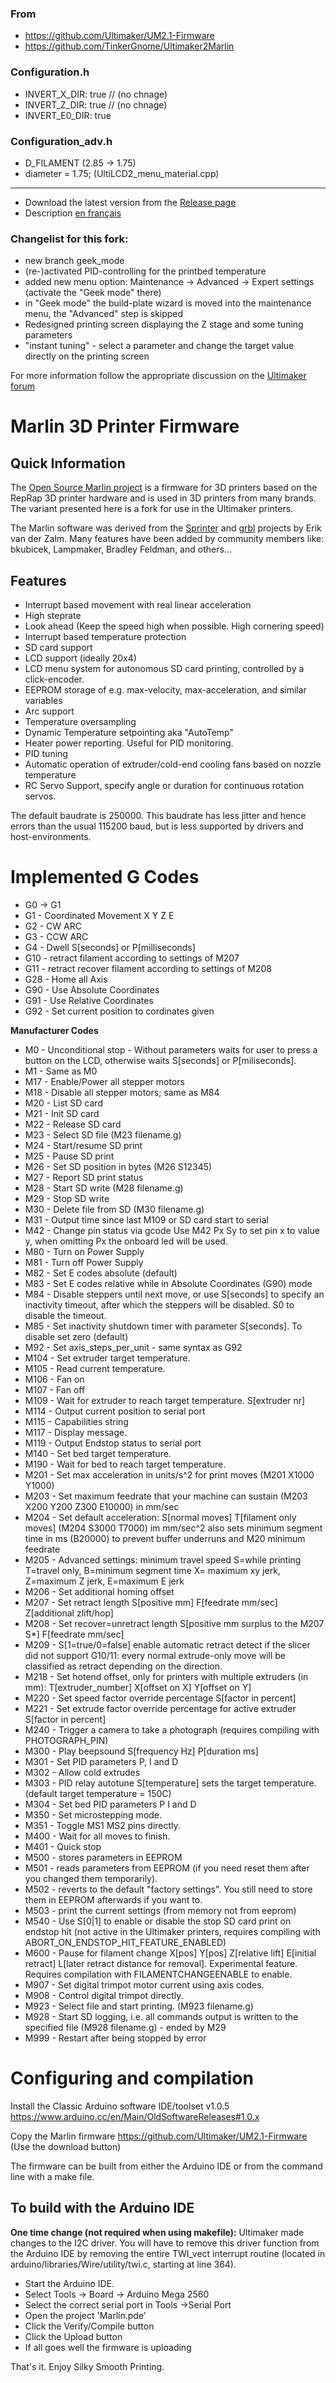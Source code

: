 ### From
- https://github.com/Ultimaker/UM2.1-Firmware
- https://github.com/TinkerGnome/Ultimaker2Marlin

### Configuration.h
- INVERT_X_DIR: true // (no chnage)
- INVERT_Z_DIR: true // (no chnage)
- INVERT_E0_DIR: true

### Configuration_adv.h
- D_FILAMENT (2.85 -> 1.75)
- diameter = 1.75; (UltiLCD2_menu_material.cpp)
---

* Download the latest version from the <a href="https://github.com/TinkerGnome/Ultimaker2Marlin/releases">Release page</a>
* Description <a href="http://umforum.ultimaker.com/index.php?/topic/10474-tinker-firmware/">en français</a>


### Changelist for this fork:

* new branch geek_mode
* (re-)activated PID-controlling for the printbed temperature
* added new menu option: Maintenance -> Advanced -> Expert settings (activate the "Geek mode" there)
* in "Geek mode" the build-plate wizard is moved into the maintenance menu, the "Advanced" step is skipped
* Redesigned printing screen displaying the Z stage and some tuning parameters
* "instant tuning" - select a parameter and change the target value directly on the printing screen

For more information follow the appropriate discussion on the [Ultimaker forum](http://umforum.ultimaker.com/index.php?/topic/6436-more-information-during-print/page-2#entry84729)



Marlin 3D Printer Firmware
==========================

Quick Information
-----------------
The <a href="https://github.com/">Open Source Marlin project</a> is a firmware for 3D printers based on the RepRap 3D printer hardware and is 
used in 3D printers from many brands. The variant presented here is a fork for use in the Ultimaker printers.
 
The Marlin software was derived from the <a href="https://github.com/kliment/Sprinter">Sprinter</a> and <a href="https://github.com/simen/grbl/tree">grbl</a> projects by Erik van der Zalm.
Many features have been added by community members like: bkubicek, Lampmaker, Bradley Feldman, and others...

Features
---------
*   Interrupt based movement with real linear acceleration
*   High steprate
*   Look ahead (Keep the speed high when possible. High cornering speed)
*   Interrupt based temperature protection
*   SD card support
*   LCD support (ideally 20x4)
*   LCD menu system for autonomous SD card printing, controlled by a click-encoder.
*   EEPROM storage of e.g. max-velocity, max-acceleration, and similar variables
*   Arc support
*   Temperature oversampling
*   Dynamic Temperature setpointing aka "AutoTemp"
*   Heater power reporting. Useful for PID monitoring.
*   PID tuning
*   Automatic operation of extruder/cold-end cooling fans based on nozzle temperature
*   RC Servo Support, specify angle or duration for continuous rotation servos.

The default baudrate is 250000. This baudrate has less jitter and hence errors than the usual 115200 baud, but is less supported by drivers and host-environments.

Implemented G Codes
===================

*  G0  -> G1
*  G1  - Coordinated Movement X Y Z E
*  G2  - CW ARC
*  G3  - CCW ARC
*  G4  - Dwell S[seconds] or P[milliseconds]
*  G10 - retract filament according to settings of M207
*  G11 - retract recover filament according to settings of M208
*  G28 - Home all Axis
*  G90 - Use Absolute Coordinates
*  G91 - Use Relative Coordinates
*  G92 - Set current position to cordinates given

**Manufacturer Codes**
*  M0   - Unconditional stop - Without parameters waits for user to press a button on the LCD, otherwise waits S[seconds] or P[miliseconds].
*  M1   - Same as M0
*  M17  - Enable/Power all stepper motors
*  M18  - Disable all stepper motors; same as M84
*  M20  - List SD card
*  M21  - Init SD card
*  M22  - Release SD card
*  M23  - Select SD file (M23 filename.g)
*  M24  - Start/resume SD print
*  M25  - Pause SD print
*  M26  - Set SD position in bytes (M26 S12345)
*  M27  - Report SD print status
*  M28  - Start SD write (M28 filename.g)
*  M29  - Stop SD write
*  M30  - Delete file from SD (M30 filename.g)
*  M31  - Output time since last M109 or SD card start to serial
*  M42  - Change pin status via gcode Use M42 Px Sy to set pin x to value y, when omitting Px the onboard led will be used.
*  M80  - Turn on Power Supply
*  M81  - Turn off Power Supply
*  M82  - Set E codes absolute (default)
*  M83  - Set E codes relative while in Absolute Coordinates (G90) mode
*  M84  - Disable steppers until next move, or use S[seconds] to specify an inactivity timeout, after which the steppers will be disabled.  S0 to disable the timeout.
*  M85  - Set inactivity shutdown timer with parameter S[seconds]. To disable set zero (default)
*  M92  - Set axis_steps_per_unit - same syntax as G92
*  M104 - Set extruder target temperature.
*  M105 - Read current temperature.
*  M106 - Fan on
*  M107 - Fan off
*  M109 - Wait for extruder to reach target temperature. S[extruder nr]
*  M114 - Output current position to serial port
*  M115 - Capabilities string
*  M117 - Display message.
*  M119 - Output Endstop status to serial port
*  M140 - Set bed target temperature.
*  M190 - Wait for bed to reach target temperature.
*  M201 - Set max acceleration in units/s^2 for print moves (M201 X1000 Y1000)
*  M203 - Set maximum feedrate that your machine can sustain (M203 X200 Y200 Z300 E10000) in mm/sec
*  M204 - Set default acceleration: S[normal moves] T[filament only moves] (M204 S3000 T7000) im mm/sec^2  also sets minimum segment time in ms (B20000) to prevent buffer underruns and M20 minimum feedrate
*  M205 - Advanced settings:  minimum travel speed S=while printing T=travel only,  B=minimum segment time X= maximum xy jerk, Z=maximum Z jerk, E=maximum E jerk
*  M206 - Set additional homing offset
*  M207 - Set retract length S[positive mm] F[feedrate mm/sec] Z[additional zlift/hop]
*  M208 - Set recover=unretract length S[positive mm surplus to the M207 S*] F[feedrate mm/sec]
*  M209 - S[1=true/0=false] enable automatic retract detect if the slicer did not support G10/11: every normal extrude-only move will be classified as retract depending on the direction.
*  M218 - Set hotend offset, only for printers with multiple extruders (in mm): T[extruder_number] X[offset on X] Y[offset on Y]
*  M220 - Set speed factor override percentage S[factor in percent]
*  M221 - Set extrude factor override percentage for active extruder S[factor in percent]
*  M240 - Trigger a camera to take a photograph (requires compiling with PHOTOGRAPH_PIN)
*  M300 - Play beepsound S[frequency Hz] P[duration ms]
*  M301 - Set PID parameters P, I and D
*  M302 - Allow cold extrudes
*  M303 - PID relay autotune S[temperature] sets the target temperature. (default target temperature = 150C)
*  M304 - Set bed PID parameters P I and D
*  M350 - Set microstepping mode.
*  M351 - Toggle MS1 MS2 pins directly.
*  M400 - Wait for all moves to finish.
*  M401 - Quick stop
*  M500 - stores parameters in EEPROM
*  M501 - reads parameters from EEPROM (if you need reset them after you changed them temporarily).
*  M502 - reverts to the default "factory settings".  You still need to store them in EEPROM afterwards if you want to.
*  M503 - print the current settings (from memory not from eeprom)
*  M540 - Use S[0|1] to enable or disable the stop SD card print on endstop hit (not active in the Ultimaker printers, requires compiling with ABORT_ON_ENDSTOP_HIT_FEATURE_ENABLED)
*  M600 - Pause for filament change X[pos] Y[pos] Z[relative lift] E[initial retract] L[later retract distance for removal]. Experimental feature. Requires compilation with FILAMENTCHANGEENABLE to enable. 
*  M907 - Set digital trimpot motor current using axis codes.
*  M908 - Control digital trimpot directly.
*  M923 - Select file and start printing. (M923 filename.g)
*  M928 - Start SD logging, i.e. all commands output is written to the specified file (M928 filename.g) - ended by M29
*  M999 - Restart after being stopped by error


Configuring and compilation
===========================

Install the Classic Arduino software IDE/toolset v1.0.5
   https://www.arduino.cc/en/Main/OldSoftwareReleases#1.0.x

Copy the Marlin firmware
   https://github.com/Ultimaker/UM2.1-Firmware
   (Use the download button)

The firmware can be built from either the Arduino IDE or from the command line with a make file.

To build with the Arduino IDE
-----------------------------
**One time change (not required when using makefile):**
Ultimaker made changes to the I2C driver. You will have to remove this driver function from the Arduino IDE by removing the entire TWI_vect interrupt routine (located in arduino/libraries/Wire/utility/twi.c, starting at line 364).

* Start the Arduino IDE.
* Select Tools -> Board -> Arduino Mega 2560
* Select the correct serial port in Tools ->Serial Port
* Open the project 'Marlin.pde'
* Click the Verify/Compile button
* Click the Upload button
* If all goes well the firmware is uploading

That's it. Enjoy Silky Smooth Printing.

